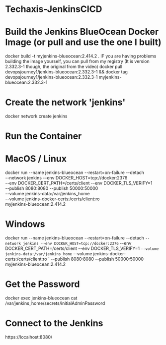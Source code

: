 # Techaxis-JenkinsCICD
# Build the Jenkins BlueOcean Docker Image (or pull and use the one I built)

docker build -t myjenkins-blueocean:2.414.2 .
IF you are having problems building the image yourself, you can pull from my registry (It is version 2.332.3-1 though, the original from the video)
docker pull devopsjourney1/jenkins-blueocean:2.332.3-1 && docker tag devopsjourney1/jenkins-blueocean:2.332.3-1 myjenkins-blueocean:2.332.3-1

# Create the network 'jenkins'
docker network create jenkins

# Run the Container
# MacOS / Linux
docker run --name jenkins-blueocean --restart=on-failure --detach \
  --network jenkins --env DOCKER_HOST=tcp://docker:2376 \
  --env DOCKER_CERT_PATH=/certs/client --env DOCKER_TLS_VERIFY=1 \
  --publish 8080:8080 --publish 50000:50000 \
  --volume jenkins-data:/var/jenkins_home \
  --volume jenkins-docker-certs:/certs/client:ro \
  myjenkins-blueocean:2.414.2

# Windows
docker run --name jenkins-blueocean --restart=on-failure --detach `
  --network jenkins --env DOCKER_HOST=tcp://docker:2376 `
  --env DOCKER_CERT_PATH=/certs/client --env DOCKER_TLS_VERIFY=1 `
  --volume jenkins-data:/var/jenkins_home `
  --volume jenkins-docker-certs:/certs/client:ro `
  --publish 8080:8080 --publish 50000:50000 myjenkins-blueocean:2.414.2

#  Get the Password
docker exec jenkins-blueocean cat /var/jenkins_home/secrets/initialAdminPassword

# Connect to the Jenkins
https://localhost:8080/
